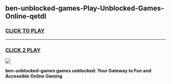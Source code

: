 
## ben-unblocked-games-Play-Unblocked-Games-Online-qetdl
<h3>
<a href="https://premium76.site?title=ben-unblocked-games&ref=25A">CLICK TO PLAY</a></h3>
<hr>

<h3>
<a href="https://premium76.site?title=ben-unblocked-games&ref=25A">CLICK 2 PLAY</a>
  
</h3>

<a href="https://premium76.site?title=ben-unblocked-games&ref=25A"><img src="https://clearcache.store/games.png"></a>


**ben-unblocked-games games unblocked: Your Gateway to Fun and Accessible Online Gaming**

